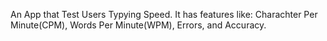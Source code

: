 An App that Test Users Typying Speed. It has features like: Charachter Per Minute(CPM), Words Per Minute(WPM), Errors, and Accuracy.
